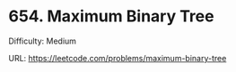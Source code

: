 # 654. Maximum Binary Tree

Difficulty: Medium

URL: https://leetcode.com/problems/maximum-binary-tree

